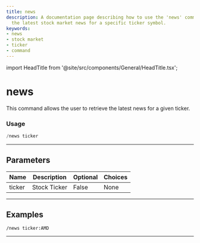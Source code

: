 ```yaml
---
title: news
description: A documentation page describing how to use the 'news' command to retrieve
  the latest stock market news for a specific ticker symbol.
keywords:
- news
- stock market
- ticker
- command
---
```


import HeadTitle from '@site/src/components/General/HeadTitle.tsx';

<HeadTitle title="news - General - Discord - Reference | OpenBB Bot Docs" />

# news

This command allows the user to retrieve the latest news for a given ticker.

### Usage

```python wordwrap
/news ticker
```

---

## Parameters

| Name | Description | Optional | Choices |
| ---- | ----------- | -------- | ------- |
| ticker | Stock Ticker | False | None |


---

## Examples

```
/news ticker:AMD
```

---
